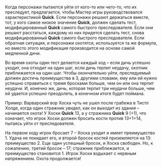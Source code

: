 Когда персонажи пытаются уйти от кого-то или чего-то, что их преследует, предлагается, чтобы Мастер игры руководствовался характеристикой **Quick**. Если персонажи решают держаться вместе, тот, у кого самое низкое значение **Quick**, должен сделать тест, модифицированный **Quick** самого быстрого преследователя. Если они решают расстаться, каждому из них придется сделать тест, снова модифицированный **Quick** самого быстрого преследователя. Если обратная ситуация, и персонажи охотятся, используется та же формула, но вместо этого модификация производится на основе самой медленной дичи. 

Во время охоты один тест делается каждый ход – если дичь успешно уходит, она отходит на один шаг, если дичь терпит неудачу, охотник приближается на один шаг. Чтобы окончательно уйти, преследуемый должен достичь преимущества в 3, другими словами, ему или ей нужно успешно справиться с тремя бросками больше, чем он или она терпит неудачи. И, конечно же, дичь, которая терпит три неудачи больше, чем ей удается успешно преодолеть, в конечном итоге будет поймана. 

Пример: Варварский вор Хоска чуть не ушел после грабежа в Тистл Холде, когда один стражник увидел, как он выходит из здания – начинается охота! У Хоски **Quick** 13, а у стражника **Quick** 9 (+1), что означает, что игрок Хоски должен бросить кости против 13+1=14, пытаясь уйти от преследователя. 

На первом ходу игрок бросает 7 – Хоска уходит и имеет преимущество 1. Удача не покидает его, и второй бросок костей приземляется на 13: преимущество 2. Еще один успешный бросок, и Хоска свободен. Но, к сожалению, третий бросок – 17; стражник приближается, и преимущество становится 1. Игрок Хоски вздыхает с нервным напряжением. Охота продолжается! 
